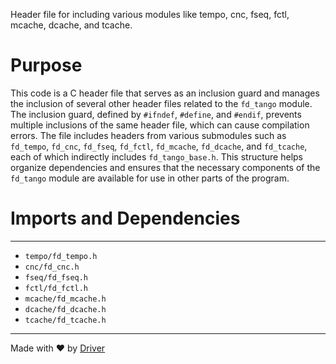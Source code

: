 <!--------------------------------------------------------------------------------->
<!-- IMPORTANT: This file is auto-generated by Driver (https://driver.ai). -------->
<!-- Manual edits may be overwritten on future commits. --------------------------->
<!--------------------------------------------------------------------------------->

Header file for including various modules like tempo, cnc, fseq, fctl, mcache, dcache, and tcache.

# Purpose
This code is a C header file that serves as an inclusion guard and manages the inclusion of several other header files related to the `fd_tango` module. The inclusion guard, defined by `#ifndef`, `#define`, and `#endif`, prevents multiple inclusions of the same header file, which can cause compilation errors. The file includes headers from various submodules such as `fd_tempo`, `fd_cnc`, `fd_fseq`, `fd_fctl`, `fd_mcache`, `fd_dcache`, and `fd_tcache`, each of which indirectly includes `fd_tango_base.h`. This structure helps organize dependencies and ensures that the necessary components of the `fd_tango` module are available for use in other parts of the program.
# Imports and Dependencies

---
- `tempo/fd_tempo.h`
- `cnc/fd_cnc.h`
- `fseq/fd_fseq.h`
- `fctl/fd_fctl.h`
- `mcache/fd_mcache.h`
- `dcache/fd_dcache.h`
- `tcache/fd_tcache.h`



---
Made with ❤️ by [Driver](https://www.driver.ai/)
